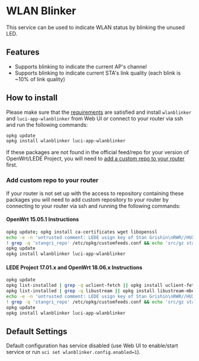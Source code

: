 # WLAN Blinker

This service can be used to indicate WLAN status by blinking the unused LED.

## Features

- Supports blinking to indicate the current AP's channel
- Supports blinking to indicate current STA's link quality (each blink is ~10% of link quality)

## How to install

Please make sure that the [requirements](#requirements) are satisfied and install ```wlanblinker``` and ```luci-app-wlanblinker``` from Web UI or connect to your router via ssh and run the following commands:

```sh
opkg update
opkg install wlanblinker luci-app-wlanblinker
```

If these packages are not found in the official feed/repo for your version of OpenWrt/LEDE Project, you will need to [add a custom repo to your router](#add-custom-repo-to-your-router) first.

### Add custom repo to your router

If your router is not set up with the access to repository containing these packages you will need to add custom repository to your router by connecting to your router via ssh and running the following commands:

#### OpenWrt 15.05.1 Instructions

```sh
opkg update; opkg install ca-certificates wget libopenssl
echo -e -n 'untrusted comment: LEDE usign key of Stan Grishin\nRWR//HUXxMwMVnx7fESOKO7x8XoW4/dRidJPjt91hAAU2L59mYvHy0Fa\n' > /tmp/stangri-repo.pub && opkg-key add /tmp/stangri-repo.pub
! grep -q 'stangri_repo' /etc/opkg/customfeeds.conf && echo 'src/gz stangri_repo https://raw.githubusercontent.com/stangri/openwrt-repo/master' >> /etc/opkg/customfeeds.conf
opkg update
opkg install wlanblinker luci-app-wlanblinker
```

#### LEDE Project 17.01.x and OpenWrt 18.06.x Instructions

```sh
opkg update
opkg list-installed | grep -q uclient-fetch || opkg install uclient-fetch
opkg list-installed | grep -q libustream || opkg install libustream-mbedtls
echo -e -n 'untrusted comment: LEDE usign key of Stan Grishin\nRWR//HUXxMwMVnx7fESOKO7x8XoW4/dRidJPjt91hAAU2L59mYvHy0Fa\n' > /tmp/stangri-repo.pub && opkg-key add /tmp/stangri-repo.pub
! grep -q 'stangri_repo' /etc/opkg/customfeeds.conf && echo 'src/gz stangri_repo https://raw.githubusercontent.com/stangri/openwrt-repo/master' >> /etc/opkg/customfeeds.conf
opkg update
opkg install wlanblinker luci-app-wlanblinker
```

## Default Settings

Default configuration has service disabled (use Web UI to enable/start service or run ```uci set wlanblinker.config.enabled=1```).
